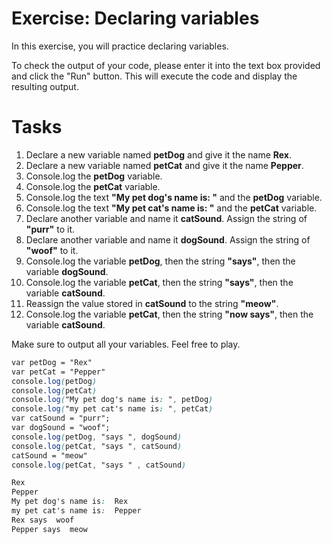 # Exercise: Declaring variables

In this exercise, you will practice declaring variables.

To check the output of your code, please enter it into the text box provided and click the "Run" button. This will execute the code and display the resulting output.

# Tasks

1. Declare a new variable named **petDog** and give it the name **Rex**.
2. Declare a new variable named **petCat** and give it the name **Pepper**.
3. Console.log the **petDog** variable.
4. Console.log the **petCat** variable.
5. Console.log the text **"My pet dog's name is: "** and the **petDog** variable.
6. Console.log the text **"My pet cat's name is: "** and the **petCat** variable.
7. Declare another variable and name it **catSound**. Assign the string of **"purr"** to it.
8. Declare another variable and name it **dogSound**. Assign the string of **"woof"** to it.
9. Console.log the variable **petDog**, then the string **"says"**, then the variable **dogSound**.
10. Console.log the variable **petCat**, then the string **"says"**, then the variable **catSound**.
11. Reassign the value stored in **catSound** to the string **"meow"**.
12. Console.log the variable **petCat**, then the string **"now says"**, then the variable **catSound**.

Make sure to output all your variables. Feel free to play.

```css
var petDog = "Rex"
var petCat = "Pepper"
console.log(petDog)
console.log(petCat)
console.log("My pet dog's name is: ", petDog)
console.log("my pet cat's name is: ", petCat)
var catSound = "purr";
var dogSound = "woof";
console.log(petDog, "says ", dogSound)
console.log(petCat, "says ", catSound)
catSound = "meow"
console.log(petCat, "says " , catSound)
```

```css
Rex
Pepper
My pet dog's name is:  Rex
my pet cat's name is:  Pepper
Rex says  woof
Pepper says  meow
```